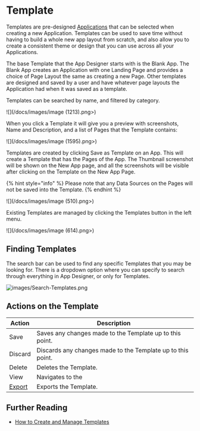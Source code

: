# Template

Templates are pre-designed [Applications](./) that can be selected when creating a new Application. Templates can be used to save time without having to build a whole new app layout from scratch, and also allow you to create a consistent theme or design that you can use across all your Applications.&#x20;

The base Template that the App Designer starts with is the Blank App. The Blank App creates an Application with one Landing Page and provides a choice of Page Layout the same as creating a new Page. Other templates are designed and saved by a user and have whatever page layouts the Application had when it was saved as a template.&#x20;

Templates can be searched by name, and filtered by category.

![](/docs/images/image (1213).png>)

When you click a Template it will give you a preview with screenshots, Name and Description, and a list of Pages that the Template contains:

![](/docs/images/image (1595).png>)

Templates are created by clicking Save as Template on an App. This will create a Template that has the Pages of the App. The Thumbnail screenshot will be shown on the New App page, and all the screenshots will be visible after clicking on the Template on the New App Page.

{% hint style="info" %}
Please note that any Data Sources on the Pages will not be saved into the Template.&#x20;
{% endhint %}

![](/docs/images/image (510).png>)

Existing Templates are managed by clicking the Templates button in the left menu.

![](/docs/images/image (614).png>)

## Finding Templates

The search bar can be used to find any specific Templates that you may be looking for. There is a dropdown option where you can specify to search through everything in App Designer, or only for Templates.

![images/Search-Templates.png](../images/Search-Templates.png)

## Actions on the Template

| **Action**                                         | **Description**                                             |
| -------------------------------------------------- | ----------------------------------------------------------- |
| Save                                               | Saves any changes made to the Template up to this point.    |
| Discard                                            | Discards any changes made to the Template up to this point. |
| Delete                                             | Deletes the Template.                                       |
| View                                               |  Navigates to the                                           |
| [Export](../../how-tos/import-export-and-clone.md) | Exports the Template.                                       |

## Further Reading

* [How to Create and Manage Templates](../../how-tos/apps/manage-templates.md)






